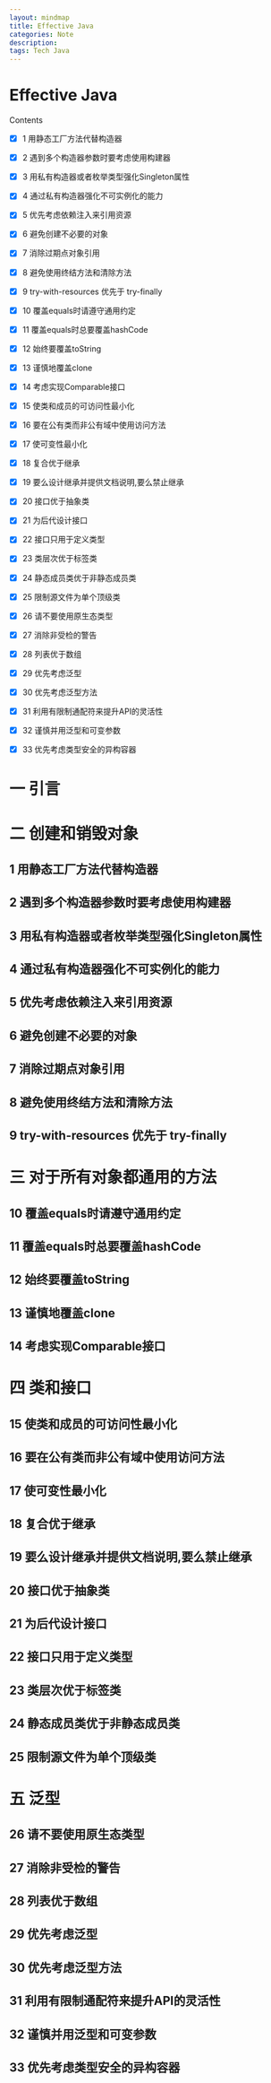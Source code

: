 ```yaml
---
layout: mindmap
title: Effective Java
categories: Note
description: 
tags: Tech Java
---
```


# Effective Java

Contents
  - [x] 1 用静态工厂方法代替构造器
  - [x] 2 遇到多个构造器参数时要考虑使用构建器
  - [x] 3 用私有构造器或者枚举类型强化Singleton属性
  - [x] 4 通过私有构造器强化不可实例化的能力
  - [x] 5 优先考虑依赖注入来引用资源
  - [x] 6 避免创建不必要的对象
  - [x] 7 消除过期点对象引用
  - [x] 8 避免使用终结方法和清除方法
  - [x] 9 try-with-resources 优先于 try-finally
  - [x] 10 覆盖equals时请遵守通用约定
  - [x] 11 覆盖equals时总要覆盖hashCode
  - [x] 12 始终要覆盖toString
  - [x] 13 谨慎地覆盖clone
  - [x] 14 考虑实现Comparable接口
  - [x] 15 使类和成员的可访问性最小化
  - [x] 16 要在公有类而非公有域中使用访问方法
  - [x] 17 使可变性最小化
  - [x] 18 复合优于继承
  - [x] 19 要么设计继承并提供文档说明,要么禁止继承
  - [x] 20 接口优于抽象类
  - [x] 21 为后代设计接口
  - [x] 22 接口只用于定义类型
  - [x] 23 类层次优于标签类
  - [x] 24 静态成员类优于非静态成员类
  - [x] 25 限制源文件为单个顶级类
  - [x] 26 请不要使用原生态类型
  - [x] 27 消除非受检的警告
  - [x] 28 列表优于数组
  - [x] 29 优先考虑泛型
  - [x] 30 优先考虑泛型方法
  - [x] 31 利用有限制通配符来提升API的灵活性
  - [x] 32 谨慎并用泛型和可变参数
  - [x] 33 优先考虑类型安全的异构容器
  


# 一 引言

# 二 创建和销毁对象

## 1 用静态工厂方法代替构造器

## 2 遇到多个构造器参数时要考虑使用构建器

## 3 用私有构造器或者枚举类型强化Singleton属性

## 4 通过私有构造器强化不可实例化的能力

## 5 优先考虑依赖注入来引用资源

## 6 避免创建不必要的对象

## 7 消除过期点对象引用

## 8 避免使用终结方法和清除方法

## 9 try-with-resources 优先于 try-finally

# 三 对于所有对象都通用的方法

## 10 覆盖equals时请遵守通用约定

## 11 覆盖equals时总要覆盖hashCode

## 12 始终要覆盖toString

## 13 谨慎地覆盖clone

## 14 考虑实现Comparable接口

# 四 类和接口

## 15 使类和成员的可访问性最小化

## 16 要在公有类而非公有域中使用访问方法

## 17 使可变性最小化

## 18 复合优于继承

## 19 要么设计继承并提供文档说明,要么禁止继承

## 20 接口优于抽象类

## 21 为后代设计接口

## 22 接口只用于定义类型

## 23 类层次优于标签类

## 24 静态成员类优于非静态成员类

## 25 限制源文件为单个顶级类

# 五 泛型

## 26 请不要使用原生态类型

## 27 消除非受检的警告

## 28 列表优于数组

## 29 优先考虑泛型

## 30 优先考虑泛型方法

## 31 利用有限制通配符来提升API的灵活性

## 32 谨慎并用泛型和可变参数

## 33 优先考虑类型安全的异构容器
  